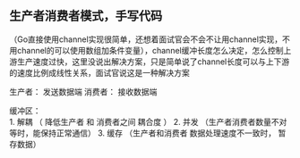 ## 生产者消费者模式，手写代码
（Go直接使用channel实现很简单，还想着面试官会不会不让用channel实现，不用channel的可以使用数组加条件变量），channel缓冲长度怎么决定，怎么控制上游生产速度过快，这里没说出解决方案，只是简单说了channel长度可以与上下游的速度比例成线性关系，面试官说这是一种解决方案

生产者： 发送数据端
消费者： 接收数据端

缓冲区：    
    1. 解耦 （ 降低生产者 和 消费者之间 耦合度 ）
    2. 并发 （生产者消费者数量不对等时，能保持正常通信）
    3. 缓存 （生产者和消费者 数据处理速度不一致时， 暂存数据）